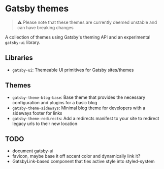 # Gatsby themes

> :warning: Please note that these themes are currently deemed unstable and can have breaking changes

A collection of themes using Gatsby's theming API and an experimental `gatsby-ui` library.

## Libraries

- `gatsby-ui`: Themeable UI primitives for Gatsby sites/themes

## Themes

- `gatsby-theme-blog-base`: Base theme that provides the necessary configuration and plugins for a basic blog
- `gatsby-theme-sideways`: Minimal blog theme for developers with a sideways footer for links
- `gatsby-theme-redirects`: Add a redirects manifest to your site to redirect legacy urls to their new location

## TODO

- document gatsby-ui
- favicon, maybe base it off accent color and dynamically link it?
- GatsbyLink-based component that ties active style into styled-system
